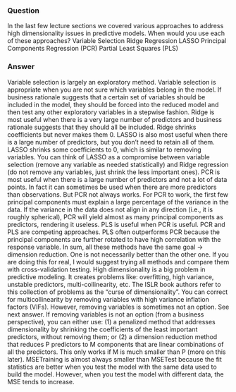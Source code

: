 ### Question
In the last few lecture sections we covered various approaches to address high dimensionality issues in predictive models. When would you use each of these approaches?
Variable Selection
Ridge Regression
LASSO
Principal Components Regression (PCR)
Partial Least Squares (PLS)

### Answer
Variable selection is largely an exploratory method. Variable selection is appropriate when you are not sure which variables belong in the model. If business rationale suggests that a certain set of variables should be included in the model, they should be forced into the reduced model and then test any other exploratory variables in a stepwise fashion.
Ridge is most useful when there is a very large number of predictors and business rationale suggests that they should all be included. Ridge shrinks coefficients but never makes them 0.
LASSO is also most useful when there is a large number of predictors, but you don’t need to retain all of them. LASSO shrinks some coefficients to 0, which is similar to removing variables. You can think of LASSO as a compromise between variable selection (remove any variable as needed statistically) and Ridge regression (do not remove any variables, just shrink the less important ones).
PCR is most useful when there is a large number of predictors and not a lot of data points. In fact it can sometimes be used when there are more predictors than observations. But PCR not always works. For PCR to work, the first few principal components must explain a large percentage of the variance in the data. If the variance in the data does not align in any direction (i.e., it is roughly spherical), PCR will yield almost as many principal components as predictors, rendering it useless.
PLS is useful when PCR is useful. PCR and PLS are competing approaches. PLS often outperforms PCR because the principal components are further rotated to have high correlation with the response variable.
In sum, all these methods have the same goal → dimension reduction. One is not necessarily better than the other one. If you are doing this for real, I would suggest trying all methods and compare them with cross-validation testing.
High dimensionality is a big problem in predictive modeling. It creates problems like: overfitting, high variance, unstable predictors, multi-collinearity, etc. The ISLR book authors refer to this collection of problems as the “curse of dimensionality”.
You can correct for multicollinearity by removing variables with high variance inflation factors (VIFs). However, removing variables is sometimes not an option. See next answer.
If removing variables is not an option (from a business perspective), you can either use: (1) a penalized method that addresses dimensionality by shrinking the coefficients of the least important predictors, without removing them; or (2) a dimension reduction method that reduces P predictors to M components that are linear combinations of all the predictors. This only works if M is much smaller than P (more on this later).
MSETraining is almost always smaller than MSETest because the fit statistics are better when you test the model with the same data used to build the model. However, when you test the model with different data, the MSE tends to increase.